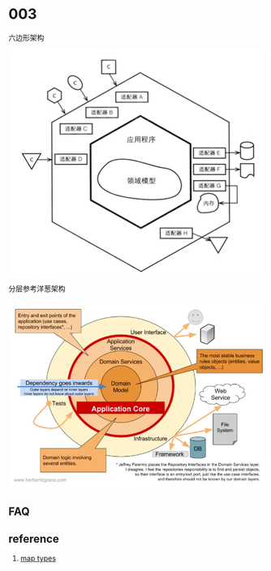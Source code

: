 # 003

六边形架构





![six](image/six.png)







分层参考洋葱架构

![onion](image/onion.png)



## FAQ





## reference

1. [map types](https://golang.google.cn/ref/spec#Map_types)
